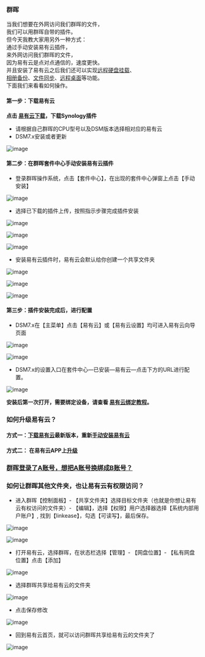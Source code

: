### 群晖

当我们想要在外网访问我们群晖的文件，  
我们可以用群晖自带的插件。    
但今天我教大家用另外一种方式：  
通过手动安装易有云插件，  
来外网访问我们群晖的文件，  
因为易有云是点对点通信的，速度更快。  
并且安装了易有云之后我们还可以实现[远程硬盘挂载](https://doc.linkease.com/zh/guide/linkease/tips/mount.html)、  
[相册备份](https://doc.linkease.com/zh/guide/linkease/function/photo_backup.html)、[文件同步](https://doc.linkease.com/zh/guide/linkease/function/file_backup.html)、[远程桌面](https://doc.linkease.com/zh/guide/linkease/tips/remote.html)等功能。  
下面我们来看看如何操作。  

#### 第一步：下载易有云
**点击 [易有云下载](https://www.linkease.com/rd/linkease-syonlogy/)，下载Synology插件**

* 请根据自己群晖的CPU型号以及DSM版本选择相对应的易有云
* DSM7.x安装或者更新

![image](./image/synology/1.jpg)

#### 第二步：在群晖套件中心手动安装易有云插件
- 登录群晖操作系统，点击【套件中心】，在出现的套件中心弹窗上点击【手动安装】

![image](./image/synology/2.jpg)

- 选择已下载的插件上传，按照指示步骤完成插件安装

![image](./image/synology/3.jpg)

![image](./image/synology/4.jpg)

![image](./image/synology/5.jpg)

- 安装易有云插件时，易有云会默认给你创建一个共享文件夹

![image](./image/synology/6.jpg)

![image](./image/synology/22.jpg)

![image](./image/synology/7.jpg)

#### 第三步：插件安装完成后，进行配置

- DSM7.x在【主菜单】点击【易有云】或【易有云设置】均可进入易有云向导页面

![image](./image/synology/8.jpg)

![image](./image/synology/9.jpg)

- DSM7.x的设置入口在套件中心—已安装—易有云—点击下方的URL进行配置。

![image](./image/synology/10.jpg)

**安装后第一次打开，需要绑定设备，请查看 [易有云绑定教程](/zh/guide/linkease/install/cloud.md)。**

 ### 如何升级易有云？
 #### 方式一：[下载易有云](https://www.linkease.com/rd/linkease-syonlogy/)最新版本，重新[手动安装易有云]()
 #### 方式二： 在易有云APP上[升级](https://doc.linkease.com/zh/guide/linkease/install/update.html)

### [群晖登录了A账号，想把A账号换绑成B账号？](https://doc.linkease.com/zh/guide/linkease/install/delete.html)

### 如何让群晖其他文件夹，也让易有云有权限访问？
- 进入群晖【控制面板】- 【共享文件夹】选择目标文件夹（也就是你想让易有云有权访问的文件夹）- 【编辑】，选择【权限】用户选择器选择【系统内部用户账户】, 找到【linkease】，勾选【可读写】，最后保存。

![image](./image/synology/16.jpg)

![image](./image/synology/17.jpg)


- 打开易有云，选择群晖，在状态栏选择【管理】- 【网盘位置】- 【私有网盘位置】点击【添加】

![image](./image/synology/18.jpg)

- 选择群晖共享给易有云的文件夹

![image](./image/synology/19.jpg)

- 点击保存修改

![image](./image/synology/20.jpg)

- 回到易有云首页，就可以访问群晖共享给易有云的文件夹了

![image](./image/synology/21.jpg)